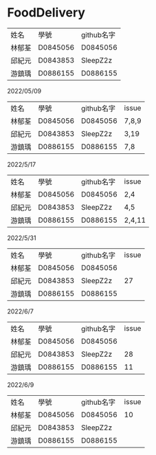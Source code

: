 # FoodDelivery


<table>
 <tr>
  <td>姓名</td>
  <td>學號</td>
  <td>github名字</td>
 </tr>
 <tr>
  <td>林郁荃</td>
  <td>D0845056</td>
  <td>D0845056</td>
 </tr>
 <tr>
  <td>邱紀元</td>
  <td>D0843853</td>
  <td>SleepZ2z</td>
 </tr>
 <tr>
  <td>游鎮瑀</td>
  <td>D0886155</td>
  <td>D0886155</td>
 </tr>
 
</table>

2022/05/09

<table>
 <tr>
  <td>姓名</td>
  <td>學號</td>
  <td>github名字</td>
  <td>issue</td>
 </tr>
 <tr>
  <td>林郁荃</td>
  <td>D0845056</td>
  <td>D0845056</td>
  <td>7,8,9</td>
 </tr>
 <tr>
  <td>邱紀元</td>
  <td>D0843853</td>
  <td>SleepZ2z</td>
  <td>3,19</td>
 </tr>
 <tr>
  <td>游鎮瑀</td>
  <td>D0886155</td>
  <td>D0886155</td>
  <td>7,8</td>
 </tr>
</table>

 2022/5/17
 
 <table>
 <tr>
  <td>姓名</td>
  <td>學號</td>
  <td>github名字</td>
  <td>issue</td>
 </tr>
 <tr>
  <td>林郁荃</td>
  <td>D0845056</td>
  <td>D0845056</td>
  <td>2,4</td>
 </tr>
 <tr>
  <td>邱紀元</td>
  <td>D0843853</td>
  <td>SleepZ2z</td>
  <td>4,5</td>
 </tr>
 <tr>
  <td>游鎮瑀</td>
  <td>D0886155</td>
  <td>D0886155</td>
  <td>2,4,11</td>
 </tr>
</table>

2022/5/31
 
 <table>
 <tr>
  <td>姓名</td>
  <td>學號</td>
  <td>github名字</td>
  <td>issue</td>
 </tr>
 <tr>
  <td>林郁荃</td>
  <td>D0845056</td>
  <td>D0845056</td>
  <td></td>
 </tr>
 <tr>
  <td>邱紀元</td>
  <td>D0843853</td>
  <td>SleepZ2z</td>
  <td>27</td>
 </tr>
 <tr>
  <td>游鎮瑀</td>
  <td>D0886155</td>
  <td>D0886155</td>
  <td></td>
 </tr>
</table>

2022/6/7
 
 <table>
 <tr>
  <td>姓名</td>
  <td>學號</td>
  <td>github名字</td>
  <td>issue</td>
 </tr>
 <tr>
  <td>林郁荃</td>
  <td>D0845056</td>
  <td>D0845056</td>
  <td></td>
 </tr>
 <tr>
  <td>邱紀元</td>
  <td>D0843853</td>
  <td>SleepZ2z</td>
  <td>28</td>
 </tr>
 <tr>
  <td>游鎮瑀</td>
  <td>D0886155</td>
  <td>D0886155</td>
  <td>11</td>
 </tr>
</table>

2022/6/9

<table>
 <tr>
  <td>姓名</td>
  <td>學號</td>
  <td>github名字</td>
  <td>issue</td>
 </tr>
 <tr>
  <td>林郁荃</td>
  <td>D0845056</td>
  <td>D0845056</td>
  <td>10</td>
 </tr>
 <tr>
  <td>邱紀元</td>
  <td>D0843853</td>
  <td>SleepZ2z</td>
  <td></td>
 </tr>
 <tr>
  <td>游鎮瑀</td>
  <td>D0886155</td>
  <td>D0886155</td>
  <td></td>
 </tr>
</table>


